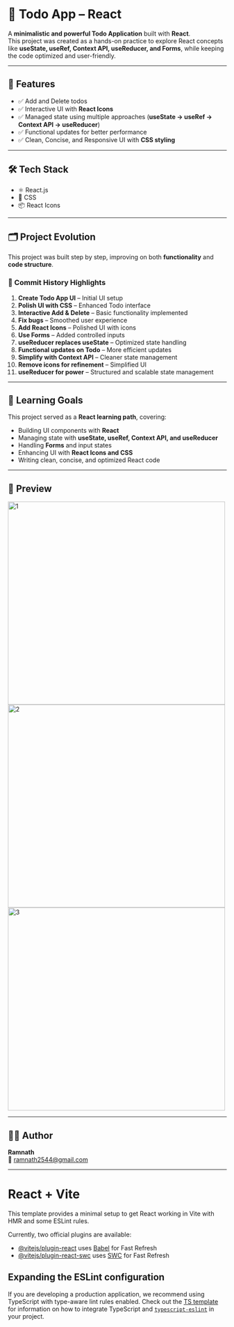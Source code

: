 # 📝 Todo App – React  

A **minimalistic and powerful Todo Application** built with **React**.  
This project was created as a hands-on practice to explore React concepts like **useState, useRef, Context API, useReducer, and Forms**, while keeping the code optimized and user-friendly.  

---  

## 🚀 Features  

- ✅ Add and Delete todos  
- ✅ Interactive UI with **React Icons**  
- ✅ Managed state using multiple approaches (**useState → useRef → Context API → useReducer**)  
- ✅ Functional updates for better performance  
- ✅ Clean, Concise, and Responsive UI with **CSS styling**  

---  

## 🛠️ Tech Stack  

- ⚛️ React.js  
- 🎨 CSS  
- 📦 React Icons  

---  

## 🗂️ Project Evolution  

This project was built step by step, improving on both **functionality** and **code structure**.  

### 📌 Commit History Highlights  

1. **Create Todo App UI** – Initial UI setup  
2. **Polish UI with CSS** – Enhanced Todo interface   
3. **Interactive Add & Delete** – Basic functionality implemented   
4. **Fix bugs** – Smoothed user experience   
5. **Add React Icons** – Polished UI with icons   
6. **Use Forms** – Added controlled inputs 
7. **useReducer replaces useState** – Optimized state handling   
8. **Functional updates on Todo** – More efficient updates   
9. **Simplify with Context API** – Cleaner state management  
10. **Remove icons for refinement** – Simplified UI 
11. **useReducer for power** – Structured and scalable state management  

---  

## 🎯 Learning Goals  

This project served as a **React learning path**, covering:  

- Building UI components with **React**  
- Managing state with **useState, useRef, Context API, and useReducer**  
- Handling **Forms** and input states  
- Enhancing UI with **React Icons and CSS**  
- Writing clean, concise, and optimized React code  

---  

## 📸 Preview  

<img width="500" height="466" alt="1" src="https://github.com/user-attachments/assets/aa9578e5-c554-4cec-b414-0fbb197483b4" />
<img width="500" height="466" alt="2" src="https://github.com/user-attachments/assets/feb7edcf-eafa-4c08-99df-17faab261ada" />
<img width="500" height="466" alt="3" src="https://github.com/user-attachments/assets/f229d1eb-2bd2-46ce-8aa4-43a0fbf563e0" />

---   

## 👨‍💻 Author  

**Ramnath**  
📧 [ramnath2544@gmail.com](mailto:ramnath2544@gmail.com)  

---

# React + Vite

This template provides a minimal setup to get React working in Vite with HMR and some ESLint rules.

Currently, two official plugins are available:

- [@vitejs/plugin-react](https://github.com/vitejs/vite-plugin-react/blob/main/packages/plugin-react) uses [Babel](https://babeljs.io/) for Fast Refresh
- [@vitejs/plugin-react-swc](https://github.com/vitejs/vite-plugin-react/blob/main/packages/plugin-react-swc) uses [SWC](https://swc.rs/) for Fast Refresh

## Expanding the ESLint configuration

If you are developing a production application, we recommend using TypeScript with type-aware lint rules enabled. Check out the [TS template](https://github.com/vitejs/vite/tree/main/packages/create-vite/template-react-ts) for information on how to integrate TypeScript and [`typescript-eslint`](https://typescript-eslint.io) in your project.
